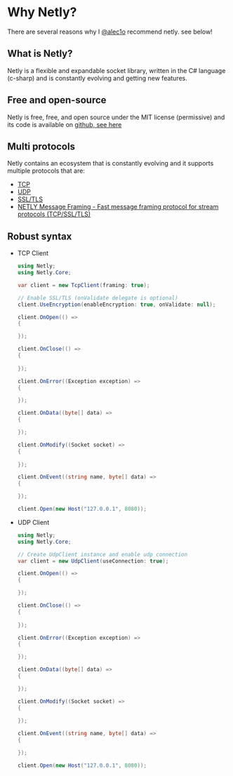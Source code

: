 # Why Netly?
There are several reasons why I [@alec1o](https://alecio.kezero.com) recommend netly. see below!

## What is Netly?
Netly is a flexible and expandable socket library, written in the C# language (c-sharp) and is constantly evolving and getting new features.

## Free and open-source
Netly is free, free, and open source under the MIT license (permissive) and its code is available on [github, see here](https://github.com/alec1o/Netly)

## Multi protocols
Netly contains an ecosystem that is constantly evolving and it supports multiple protocols that are:
- [TCP](#/)
- [UDP](#/)
- [SSL/TLS](#/)
- [NETLY Message Framing - Fast message framing protocol for stream protocols (TCP/SSL/TLS)](#/)

## Robust syntax

- TCP Client
    ```cs
    using Netly;
    using Netly.Core;

    var client = new TcpClient(framing: true);

    // Enable SSL/TLS (onValidate delegate is optional)
    client.UseEncryption(enableEncryption: true, onValidate: null);

    client.OnOpen(() => 
    {

    });

    client.OnClose(() =>
    {
        
    });
    
    client.OnError((Exception exception) =>
    {

    });

    client.OnData((byte[] data) =>
    {

    });    
    
    client.OnModify((Socket socket) =>
    {
        
    });

    client.OnEvent((string name, byte[] data) =>
    {

    });
    
    client.Open(new Host("127.0.0.1", 8080));
    ```

- UDP Client
    ```cs
    using Netly;
    using Netly.Core;

    // Create UdpClient instance and enable udp connection
    var client = new UdpClient(useConnection: true);    

    client.OnOpen(() => 
    {

    });

    client.OnClose(() =>
    {
        
    });
    
    client.OnError((Exception exception) =>
    {

    });

    client.OnData((byte[] data) =>
    {

    });    
    
    client.OnModify((Socket socket) =>
    {
        
    });

    client.OnEvent((string name, byte[] data) =>
    {

    });
    
    client.Open(new Host("127.0.0.1", 8080));
    ```

